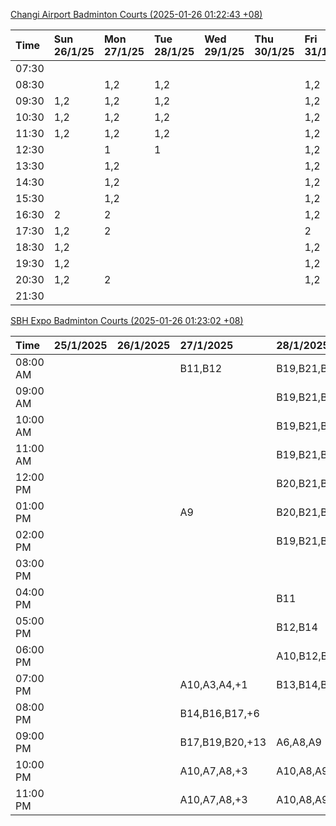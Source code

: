[Changi Airport Badminton Courts (2025-01-26 01:22:43 +08)](https://www.carc.org.sg/FacilityBooking.aspx)

| Time   | Sun 26/1/25   | Mon 27/1/25   | Tue 28/1/25   | Wed 29/1/25   | Thu 30/1/25   | Fri 31/1/25   | Sat 1/2/25   |
|:-------|:--------------|:--------------|:--------------|:--------------|:--------------|:--------------|:-------------|
| 07:30  |               |               |               |               |               |               |              |
| 08:30  |               | 1,2           | 1,2           |               |               | 1,2           |              |
| 09:30  | 1,2           | 1,2           | 1,2           |               |               | 1,2           | 1            |
| 10:30  | 1,2           | 1,2           | 1,2           |               |               | 1,2           |              |
| 11:30  | 1,2           | 1,2           | 1,2           |               |               | 1,2           |              |
| 12:30  |               | 1             | 1             |               |               | 1,2           | 1            |
| 13:30  |               | 1,2           |               |               |               | 1,2           | 1,2          |
| 14:30  |               | 1,2           |               |               |               | 1,2           | 1,2          |
| 15:30  |               | 1,2           |               |               |               | 1,2           | 1,2          |
| 16:30  | 2             | 2             |               |               |               | 1,2           | 1,2          |
| 17:30  | 1,2           | 2             |               |               |               | 2             | 1,2          |
| 18:30  | 1,2           |               |               |               |               | 1,2           | 1,2          |
| 19:30  | 1,2           |               |               |               |               | 1,2           | 1,2          |
| 20:30  | 1,2           | 2             |               |               |               | 1,2           | 1,2          |
| 21:30  |               |               |               |               |               |               |              |

[SBH Expo Badminton Courts (2025-01-26 01:23:02 +08)](https://singaporebadmintonhall.getomnify.com/widgets/O3MRKGBH359GA55KHMG1RD)

| Time     | 25/1/2025   | 26/1/2025   | 27/1/2025       | 28/1/2025       | 29/1/2025   | 30/1/2025   | 31/1/2025       |
|:---------|:------------|:------------|:----------------|:----------------|:------------|:------------|:----------------|
| 08:00 AM |             |             | B11,B12         | B19,B21,B22,+14 |             |             |                 |
| 09:00 AM |             |             |                 | B19,B21,B22,+14 |             |             |                 |
| 10:00 AM |             |             |                 | B19,B21,B22,+15 |             |             |                 |
| 11:00 AM |             |             |                 | B19,B21,B22,+13 |             |             |                 |
| 12:00 PM |             |             |                 | B20,B21,B22,+11 |             |             |                 |
| 01:00 PM |             |             | A9              | B20,B21,B22,+14 |             |             |                 |
| 02:00 PM |             |             |                 | B19,B21,B22,+13 |             |             |                 |
| 03:00 PM |             |             |                 |                 |             |             |                 |
| 04:00 PM |             |             |                 | B11             |             |             | B15,B21,B22,+6  |
| 05:00 PM |             |             |                 | B12,B14         |             |             | B15,B21,B22,+6  |
| 06:00 PM |             |             |                 | A10,B12,B14,+7  |             |             | B20,B21,B22,+10 |
| 07:00 PM |             |             | A10,A3,A4,+1    | B13,B14,B15,+8  |             |             | B19,B21,B22,+14 |
| 08:00 PM |             |             | B14,B16,B17,+6  |                 |             |             | B17,B18,B22,+10 |
| 09:00 PM |             |             | B17,B19,B20,+13 | A6,A8,A9        |             |             | B17,B18,B22,+12 |
| 10:00 PM |             |             | A10,A7,A8,+3    | A10,A8,A9,+7    |             |             |                 |
| 11:00 PM |             |             | A10,A7,A8,+3    | A10,A8,A9,+7    |             |             |                 |

